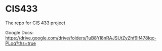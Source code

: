 # CIS433
The repo for CIS 433 project

Google Docs: 
https://drive.google.com/drive/folders/1uB8YI8nRAJSUtZyZhf9If478Iqc-PLoq?ths=true
